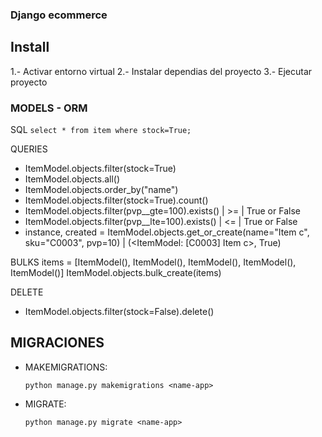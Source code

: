 ### Django ecommerce

## Install

1.- Activar entorno virtual
2.- Instalar dependias del proyecto
3.- Ejecutar proyecto


### MODELS - ORM

 SQL `select * from item where stock=True;`

 QUERIES

 - ItemModel.objects.filter(stock=True)
 - ItemModel.objects.all()
 - ItemModel.objects.order_by("name")
 - ItemModel.objects.filter(stock=True).count()
 - ItemModel.objects.filter(pvp__gte=100).exists() | >= | True or False
 - ItemModel.objects.filter(pvp__lte=100).exists() | <= | True or False
 - instance, created = ItemModel.objects.get_or_create(name="Item c", sku="C0003", pvp=10) | (<ItemModel: [C0003] Item c>, True)

 BULKS
 items = [ItemModel(), ItemModel(), ItemModel(), ItemModel(), ItemModel()]
 ItemModel.objects.bulk_create(items)

 DELETE
 - ItemModel.objects.filter(stock=False).delete()




## MIGRACIONES

 - MAKEMIGRATIONS:

   `python manage.py makemigrations <name-app>`

 - MIGRATE:

    `python manage.py migrate <name-app>`